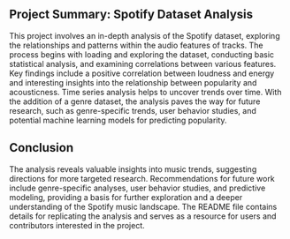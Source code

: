 ## Project Summary: Spotify Dataset Analysis
This project involves an in-depth analysis of the Spotify dataset, exploring the relationships and patterns within the audio features of tracks. The process begins with loading and exploring the dataset, conducting basic statistical analysis, and examining correlations between various features. Key findings include a positive correlation between loudness and energy and interesting insights into the relationship between popularity and acousticness. Time series analysis helps to uncover trends over time. With the addition of a genre dataset, the analysis paves the way for future research, such as genre-specific trends, user behavior studies, and potential machine learning models for predicting popularity.

## Conclusion
The analysis reveals valuable insights into music trends, suggesting directions for more targeted research. Recommendations for future work include genre-specific analyses, user behavior studies, and predictive modeling, providing a basis for further exploration and a deeper understanding of the Spotify music landscape. The README file contains details for replicating the analysis and serves as a resource for users and contributors interested in the project.
